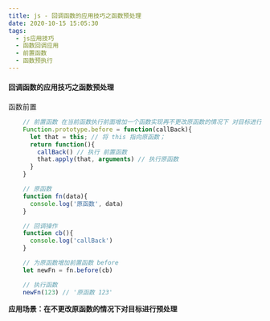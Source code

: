 ```yaml
---
title: js - 回调函数的应用技巧之函数预处理
date: 2020-10-15 15:05:30
tags:
  - js应用技巧
  - 函数回调应用
  - 前置函数
  - 函数预执行
---
```


#### 回调函数的应用技巧之函数预处理
函数前置
<!-- more -->
```js
	// 前置函数 在当前函数执行前面增加一个函数实现再不更改原函数的情况下 对目标进行预处理;
	Function.prototype.before = function(callBack){
	  let that = this; // 将 this 指向原函数；
	  return function(){
	    callBack() // 执行 前置函数
	    that.apply(that, arguments) // 执行原函数
	  }
	}

	// 原函数
	function fn(data){
	  console.log('原函数', data)
	}

	// 回调操作
	function cb(){
	  console.log('callBack')
	}

	// 为原函数增加前置函数 before
	let newFn = fn.before(cb)

	// 执行函数
	newFn(123) // '原函数 123'

```
**应用场景：在不更改原函数的情况下对目标进行预处理**
